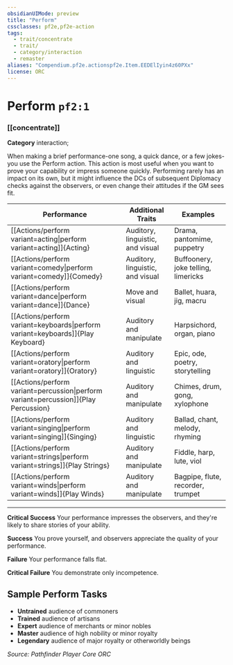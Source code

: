 ```yaml
---
obsidianUIMode: preview
title: "Perform"
cssclasses: pf2e,pf2e-action
tags:
  - trait/concentrate
  - trait/
  - category/interaction
  - remaster
aliases: "Compendium.pf2e.actionspf2e.Item.EEDElIyin4z60PXx"
license: ORC
---
```

# Perform `pf2:1`

### [[concentrate]]

**Category** interaction; 




When making a brief performance-one song, a quick dance, or a few jokes-you use the Perform action. This action is most useful when you want to prove your capability or impress someone quickly. Performing rarely has an impact on its own, but it might influence the DCs of subsequent Diplomacy checks against the observers, or even change their attitudes if the GM sees fit.

  

| Performance | Additional Traits | Examples |
| --- | --- | --- |
| [[Actions/perform variant=acting\|perform variant=acting]]{Acting} | Auditory, linguistic, and visual | Drama, pantomime, puppetry |
| [[Actions/perform variant=comedy\|perform variant=comedy]]{Comedy} | Auditory, linguistic, and visual | Buffoonery, joke telling, limericks |
| [[Actions/perform variant=dance\|perform variant=dance]]{Dance} | Move and visual | Ballet, huara, jig, macru |
| [[Actions/perform variant=keyboards\|perform variant=keyboards]]{Play Keyboard} | Auditory and manipulate | Harpsichord, organ, piano |
| [[Actions/perform variant=oratory\|perform variant=oratory]]{Oratory} | Auditory and linguistic | Epic, ode, poetry, storytelling |
| [[Actions/perform variant=percussion\|perform variant=percussion]]{Play Percussion} | Auditory and manipulate | Chimes, drum, gong, xylophone |
| [[Actions/perform variant=singing\|perform variant=singing]]{Singing} | Auditory and linguistic | Ballad, chant, melody, rhyming |
| [[Actions/perform variant=strings\|perform variant=strings]]{Play Strings} | Auditory and manipulate | Fiddle, harp, lute, viol |
| [[Actions/perform variant=winds\|perform variant=winds]]{Play Winds} | Auditory and manipulate | Bagpipe, flute, recorder, trumpet |

* * *

**Critical Success** Your performance impresses the observers, and they're likely to share stories of your ability.

**Success** You prove yourself, and observers appreciate the quality of your performance.

**Failure** Your performance falls flat.

**Critical Failure** You demonstrate only incompetence.

## Sample Perform Tasks

*   **Untrained** audience of commoners
*   **Trained** audience of artisans
*   **Expert** audience of merchants or minor nobles
*   **Master** audience of high nobility or minor royalty
*   **Legendary** audience of major royalty or otherworldly beings

*Source: Pathfinder Player Core*
*ORC*